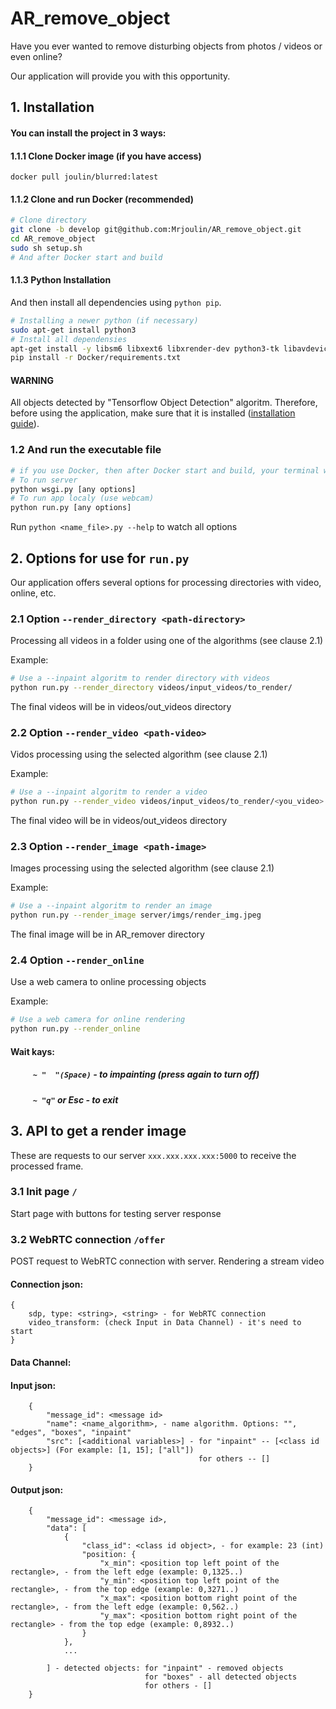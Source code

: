 # AR_remove_object

Have you ever wanted to remove disturbing objects from photos / videos or even online? 

Our application will provide you with this opportunity.

## 1. Installation
#### You can install the project in 3 ways:
#### 1.1.1 Clone Docker image (if you have access)
```shell script
docker pull joulin/blurred:latest
```

#### 1.1.2 Clone and run Docker (recommended)
```bash
# Clone directory
git clone -b develop git@github.com:Mrjoulin/AR_remove_object.git
cd AR_remove_object
sudo sh setup.sh
# And after Docker start and build
```
#### 1.1.3 Python Installation 
And then install all dependencies using `python pip`.
```bash
# Installing a newer python (if necessary)
sudo apt-get install python3
# Install all dependensies
apt-get install -y libsm6 libxext6 libxrender-dev python3-tk libavdevice-dev libavfilter-dev libopus-dev libvpx-dev pkg-config
pip install -r Docker/requirements.txt
```
#### WARNING
All objects detected by "Tensorflow Object Detection" algoritm.
Therefore, before using the application, make sure that it is installed ([installation guide](https://medium.com/@karol_majek/10-simple-steps-to-tensorflow-object-detection-api-aa2e9b96dc94)).

### 1.2 And run the executable file
```bash
# if you use Docker, then after Docker start and build, your terminal will open
# To run server
python wsgi.py [any options]
# To run app localy (use webcam)
python run.py [any options]
```
Run `python <name_file>.py --help` to watch all options


## 2. Options for use for `run.py`
Our application offers several options for processing directories with video, online, etc.

### 2.1 Option `--render_directory <path-directory>`
Processing all videos in a folder using one of the algorithms (see clause 2.1)

Example:
```bash
# Use a --inpaint algoritm to render directory with videos
python run.py --render_directory videos/input_videos/to_render/  
```
The final videos will be in videos/out_videos directory

### 2.2 Option `--render_video <path-video>`
Vidos processing using the selected algorithm (see clause 2.1)

Example:
```bash
# Use a --inpaint algoritm to render a video
python run.py --render_video videos/input_videos/to_render/<you_video>.MOV 
```
The final video will be in videos/out_videos directory

### 2.3 Option `--render_image <path-image>`
Images processing using the selected algorithm (see clause 2.1)

Example:
```bash
# Use a --inpaint algoritm to render an image
python run.py --render_image server/imgs/render_img.jpeg
```
The final image will be in AR_remover directory

### 2.4 Option `--render_online`
Use a web camera to online processing objects

Example:
```bash
# Use a web camera for online rendering
python run.py --render_online
```
#### Wait kays:
##### `     ~ "  "(Spaсe)` - to impainting (press again to turn off)
##### `     ~ "q"` or Esc - to exit

## 3. API to get a render image
These are requests to our server `xxx.xxx.xxx.xxx:5000` to receive the processed frame.
### 3.1 Init page `/`
Start page with buttons for testing server response
### 3.2 WebRTC connection `/offer`
POST request to WebRTC connection with server. Rendering a stream video
#### Connection json:
    {
        sdp, type: <string>, <string> - for WebRTC connection
        video_transform: (check Input in Data Channel) - it's need to start
    }
#### Data Channel:
#### Input json:
```
    {
        "message_id": <message id>
        "name": <name_algorithm>, - name algorithm. Options: "", "edges", "boxes", "inpaint"
        "src": [<additional variables>] - for "inpaint" -- [<class id objects>] (For example: [1, 15]; ["all"])
                                          for others -- []
    }
```
#### Output json:
```
    {
        "message_id": <message id>,
        "data": [
            {
                "class_id": <class id object>, - for example: 23 (int)
                "position: {
                    "x_min": <position top left point of the rectangle>, - from the left edge (example: 0,1325..)
                    "y_min": <position top left point of the rectangle>, - from the top edge (example: 0,3271..)
                    "x_max": <position bottom right point of the rectangle>, - from the left edge (example: 0,562..)
                    "y_max": <position bottom right point of the rectangle> - from the top edge (example: 0,8932..)
                }
            },
            ...

        ] - detected objects: for "inpaint" - removed objects
                              for "boxes" - all detected objects
                              for others - []
    }
```
